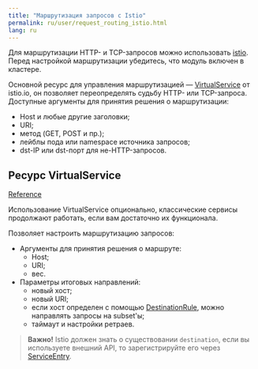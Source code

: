 ```yaml
---
title: "Маршрутизация запросов с Istio"
permalink: ru/user/request_routing_istio.html
lang: ru
---
```


Для маршрутизации HTTP- и TCP-запросов можно использовать [istio](../reference/mc/istio/).
Перед настройкой маршрутизации убедитесь, что модуль включен в кластере.

<!-- перенесено из https://deckhouse.ru/products/kubernetes-platform/documentation/latest/modules/istio/#%D0%BC%D0%B0%D1%80%D1%88%D1%80%D1%83%D1%82%D0%B8%D0%B7%D0%B0%D1%86%D0%B8%D1%8F-%D0%B7%D0%B0%D0%BF%D1%80%D0%BE%D1%81%D0%BE%D0%B2 -->

Основной ресурс для управления маршрутизацией — [VirtualService](#ресурс-virtualservice) от istio.io, он позволяет переопределять судьбу HTTP- или TCP-запроса. Доступные аргументы для принятия решения о маршрутизации:

* Host и любые другие заголовки;
* URI;
* метод (GET, POST и пр.);
* лейблы пода или namespace источника запросов;
* dst-IP или dst-порт для не-HTTP-запросов.

## Ресурс VirtualService

<!-- перенесено из https://deckhouse.ru/products/kubernetes-platform/documentation/latest/modules/istio/istio-cr.html#virtualservice -->

[Reference](https://istio.io/v1.19/docs/reference/config/networking/virtual-service/)

Использование VirtualService опционально, классические сервисы продолжают работать, если вам достаточно их функционала.

Позволяет настроить маршрутизацию запросов:

* Аргументы для принятия решения о маршруте:
  * Host;
  * URI;
  * вес.
* Параметры итоговых направлений:
  * новый хост;
  * новый URI;
  * если хост определен с помощью [DestinationRule](#destinationrule), можно направлять запросы на subset'ы;
  * таймаут и настройки ретраев.

> **Важно!** Istio должен знать о существовании `destination`, если вы используете внешний API, то зарегистрируйте его через [ServiceEntry](#serviceentry).
